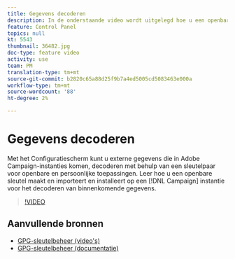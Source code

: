 ```yaml
---
title: Gegevens decoderen
description: In de onderstaande video wordt uitgelegd hoe u een openbare sleutel maakt en deze kunt importeren en installeren op een Campagne-instantie voor het decoderen van gegevens.
feature: Control Panel
topics: null
kt: 5543
thumbnail: 36482.jpg
doc-type: feature video
activity: use
team: PM
translation-type: tm+mt
source-git-commit: b2820c65a88d25f9b7a4ed5005cd5083463e000a
workflow-type: tm+mt
source-wordcount: '88'
ht-degree: 2%

---
```



# Gegevens decoderen

Met het Configuratiescherm kunt u externe gegevens die in Adobe Campaign-instanties komen, decoderen met behulp van een sleutelpaar voor openbare en persoonlijke toepassingen.
Leer hoe u een openbare sleutel maakt en importeert en installeert op een [!DNL Campaign] instantie voor het decoderen van binnenkomende gegevens.

>[!VIDEO](https://video.tv.adobe.com/v/36482?quality=12)

## Aanvullende bronnen

* [GPG-sleutelbeheer (video&#39;s)](./gpg-key-management-overview.md)
* [GPG-sleutelbeheer (documentatie)](https://docs.adobe.com/content/help/en/control-panel/using/instances-settings/gpg-keys-management.html)
